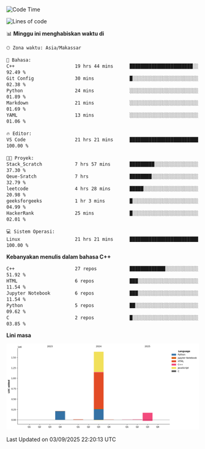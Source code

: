 <!--START_SECTION:waka-->
![Code Time](http://img.shields.io/badge/Code%20Time-441%20hrs%2020%20mins-blue)

![Lines of code](https://img.shields.io/badge/Sejak%20Hello%20World%20aku%20telah%20menulis-2.0%20million%20baris%20kode-blue)

📊 **Minggu ini menghabiskan waktu di** 

```text
🕑︎ Zona waktu: Asia/Makassar

💬 Bahasa: 
C++                      19 hrs 44 mins      ███████████████████████░░   92.49 % 
Git Config               30 mins             █░░░░░░░░░░░░░░░░░░░░░░░░   02.38 % 
Python                   24 mins             ░░░░░░░░░░░░░░░░░░░░░░░░░   01.89 % 
Markdown                 21 mins             ░░░░░░░░░░░░░░░░░░░░░░░░░   01.69 % 
YAML                     13 mins             ░░░░░░░░░░░░░░░░░░░░░░░░░   01.06 % 

🔥 Editor: 
VS Code                  21 hrs 21 mins      █████████████████████████   100.00 % 

🐱‍💻 Proyek: 
Stack_Scratch            7 hrs 57 mins       █████████░░░░░░░░░░░░░░░░   37.30 % 
Qeue-Sratch              7 hrs               ████████░░░░░░░░░░░░░░░░░   32.79 % 
leetcode                 4 hrs 28 mins       █████░░░░░░░░░░░░░░░░░░░░   20.98 % 
geeksforgeeks            1 hr 3 mins         █░░░░░░░░░░░░░░░░░░░░░░░░   04.99 % 
HackerRank               25 mins             █░░░░░░░░░░░░░░░░░░░░░░░░   02.01 % 

💻 Sistem Operasi: 
Linux                    21 hrs 21 mins      █████████████████████████   100.00 % 
```

**Kebanyakan menulis dalam bahasa C++** 

```text
C++                      27 repos            █████████████░░░░░░░░░░░░   51.92 % 
HTML                     6 repos             ███░░░░░░░░░░░░░░░░░░░░░░   11.54 % 
Jupyter Notebook         6 repos             ███░░░░░░░░░░░░░░░░░░░░░░   11.54 % 
Python                   5 repos             ██░░░░░░░░░░░░░░░░░░░░░░░   09.62 % 
C                        2 repos             █░░░░░░░░░░░░░░░░░░░░░░░░   03.85 % 
```



**Lini masa**

![Lines of Code chart](https://raw.githubusercontent.com/yusuf601/yusuf601/main/assets/bar_graph.png)


 Last Updated on 03/09/2025 22:20:13 UTC
<!--END_SECTION:waka-->

